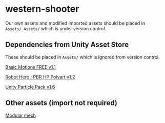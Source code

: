 # western-shooter

Our own assets and modified imported assets should be placed in `Assets/_Assets/` which is under version control.


## Dependencies from Unity Asset Store

These should be placed in `Assets/` which is ignored from version control.

[Basic Motions FREE v1.1](https://assetstore.unity.com/packages/3d/animations/basic-motions-free-154271)

[Robot Hero : PBR HP Polyart v1.2](https://assetstore.unity.com/packages/3d/characters/robots/robot-hero-pbr-hp-polyart-106154)

[Unity Particle Pack v1.6](https://assetstore.unity.com/packages/essentials/tutorial-projects/unity-particle-pack-127325)

## Other assets (import not required)

[Modular mech](https://rcorre.itch.io/modular-mech)